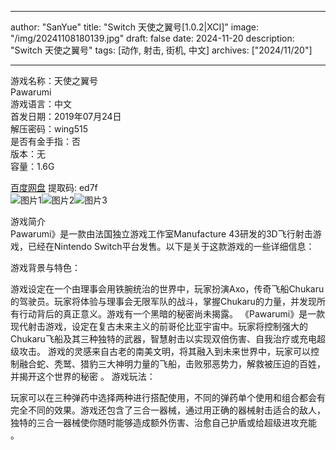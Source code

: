 
---
author: "SanYue"
title: "Switch 天使之翼号[1.0.2|XCI]"
image: "/img/20241108180139.jpg"
draft: false
date: 2024-11-20
description: "Switch 天使之翼号"
tags: [动作, 射击, 街机, 中文]
archives: ["2024/11/20"]

---

游戏名称：天使之翼号   
Pawarumi    
游戏语言：中文  
首发日期：2019年07月24日  
解压密码：wing515  
是否有金手指：否  
版本：无   
容量：1.6G

[百度网盘](https//pan.baidu.com/s/1Cohe3LKZv9B62JJPxmC7kA) 提取码: ed7f  
![图片1](/img/a09694.jpg)![图片2](/img/817753.jpg)![图片3](/img/6392f4.jpg)  

游戏简介  
Pawarumi》是一款由法国独立游戏工作室Manufacture 43研发的3D飞行射击游戏，已经在Nintendo Switch平台发售。以下是关于这款游戏的一些详细信息：

游戏背景与特色：

游戏设定在一个由理事会用铁腕统治的世界中，玩家扮演Axo，传奇飞船Chukaru的驾驶员。玩家将体验与理事会无限军队的战斗，掌握Chukaru的力量，并发现所有行动背后的真正意义。游戏有一个黑暗的秘密尚未揭露。
《Pawarumi》是一款现代射击游戏，设定在复古未来主义的前哥伦比亚宇宙中。玩家将控制强大的Chukaru飞船及其三种独特的武器，智慧射击以实现双倍伤害、自我治疗或充电超级攻击。
游戏的灵感来自古老的南美文明，将其融入到未来世界中，玩家可以控制融合蛇、秃鹫、猎豹三大神明力量的飞船，击败邪恶势力，解救被压迫的百姓，并揭开这个世界的秘密
。
游戏玩法：

玩家可以在三种弹药中选择两种进行搭配使用，不同的弹药单个使用和组合都会有完全不同的效果。游戏还包含了三合一器械，通过用正确的器械射击适合的敌人，独特的三合一器械使你随时能够造成额外伤害、治愈自己护盾或给超级进攻充能
。
